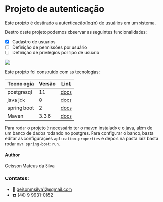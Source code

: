# Projeto de autenticação

Este projeto é destinado a autenticação(login) de usuários em um sistema.

Destro deste projeto podemos observar as seguintes funcionalidades:
- [x] Cadastro de usuarios
- [ ] Definição de permissões por usuário
- [ ] Definição de privilegios por tipo de usuário

![](https://bgasparotto.com/wp-content/uploads/2017/12/spring-boot-logo.png)

Este projeto foi construído com as tecnologias:

|Tecnologia    |Versão       |Link                                                                                                 |
|--------------|-------------|-----------------------------------------------------------------------------------------------------|
|postgresql    |11           |[docs](https://www.postgresql.org/download/)                                                         |
|java jdk      |8            |[docs](https://www.oracle.com/br/java/technologies/javase/javase-jdk8-downloads.html)                |
|spring boot   |2            |[docs](https://docs.spring.io/spring-framework/docs/5.1.0.RELEASE/spring-framework-reference/)       |
|Maven         |3.3.6        |[docs](https://www.apache.org/)                                                                      | 

Para rodar o projeto é necessário ter o maven instalado e o java, além de um banco de dados rodando no postgres.
Para configurar o banco, basta editar as configurações `aplication.properties` e depois na pasta raiz basta rodar `mvn spring-boot:run`.

#### Author

Geisson Mateus da Silva

### Contatos:

- :email: geisonmsilva12@gmail.com
- :phone: (46) 9 9931-0852

